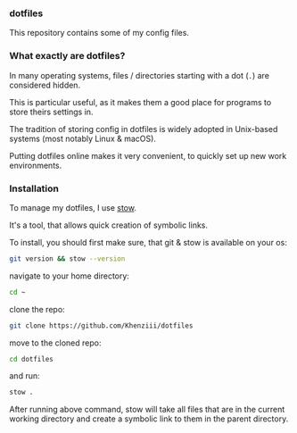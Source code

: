 ### dotfiles

This repository contains some of my config files.

### What exactly are dotfiles?

In many operating systems, files / directories starting with a dot (`.`) are considered hidden.

This is particular useful, as it makes them a good place for programs to store theirs settings in.

The tradition of storing config in dotfiles is widely adopted in Unix-based systems (most notably Linux & macOS).

Putting dotfiles online makes it very convenient, to quickly set up new work environments.

### Installation

To manage my dotfiles, I use [stow](https://www.gnu.org/software/stow/).

It's a tool, that allows quick creation of symbolic links.

To install, you should first make sure, that git & stow is available on your os:
```bash
git version && stow --version
```

navigate to your home directory:
```bash
cd ~
```

clone the repo:
```bash
git clone https://github.com/Khenziii/dotfiles
```

move to the cloned repo:
```bash
cd dotfiles
```

and run:
```bash
stow .
```

After running above command, stow will take all files that are in the current working directory and create a symbolic link to them in the parent directory.
